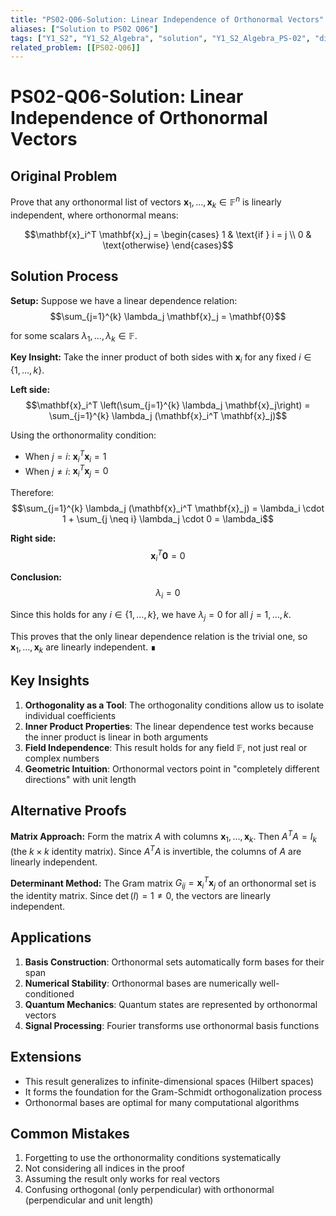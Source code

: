 ```yaml
---
title: "PS02-Q06-Solution: Linear Independence of Orthonormal Vectors"
aliases: ["Solution to PS02 Q06"]
tags: ["Y1_S2", "Y1_S2_Algebra", "solution", "Y1_S2_Algebra_PS-02", "difficulty-advanced", "orthonormal", "inner-product", "linear-independence"]
related_problem: [[PS02-Q06]]
---
```


# PS02-Q06-Solution: Linear Independence of Orthonormal Vectors

## Original Problem

Prove that any orthonormal list of vectors $\mathbf{x}_1, \ldots, \mathbf{x}_k \in \mathbb{F}^n$ is linearly independent, where orthonormal means:

$$\mathbf{x}_i^T \mathbf{x}_j = \begin{cases}
1 & \text{if } i = j \\
0 & \text{otherwise}
\end{cases}$$

## Solution Process

**Setup:** Suppose we have a linear dependence relation:
$$\sum_{j=1}^{k} \lambda_j \mathbf{x}_j = \mathbf{0}$$

for some scalars $\lambda_1, \ldots, \lambda_k \in \mathbb{F}$.

**Key Insight:** Take the inner product of both sides with $\mathbf{x}_i$ for any fixed $i \in \{1, \ldots, k\}$.

**Left side:**
$$\mathbf{x}_i^T \left(\sum_{j=1}^{k} \lambda_j \mathbf{x}_j\right) = \sum_{j=1}^{k} \lambda_j (\mathbf{x}_i^T \mathbf{x}_j)$$

Using the orthonormality condition:
- When $j = i$: $\mathbf{x}_i^T \mathbf{x}_i = 1$
- When $j \neq i$: $\mathbf{x}_i^T \mathbf{x}_j = 0$

Therefore:
$$\sum_{j=1}^{k} \lambda_j (\mathbf{x}_i^T \mathbf{x}_j) = \lambda_i \cdot 1 + \sum_{j \neq i} \lambda_j \cdot 0 = \lambda_i$$

**Right side:**
$$\mathbf{x}_i^T \mathbf{0} = 0$$

**Conclusion:**
$$\lambda_i = 0$$

Since this holds for any $i \in \{1, \ldots, k\}$, we have $\lambda_j = 0$ for all $j = 1, \ldots, k$.

This proves that the only linear dependence relation is the trivial one, so $\mathbf{x}_1, \ldots, \mathbf{x}_k$ are linearly independent. ∎

## Key Insights

1. **Orthogonality as a Tool**: The orthogonality conditions allow us to isolate individual coefficients
2. **Inner Product Properties**: The linear dependence test works because the inner product is linear in both arguments
3. **Field Independence**: This result holds for any field $\mathbb{F}$, not just real or complex numbers
4. **Geometric Intuition**: Orthonormal vectors point in "completely different directions" with unit length

## Alternative Proofs

**Matrix Approach:**
Form the matrix $A$ with columns $\mathbf{x}_1, \ldots, \mathbf{x}_k$. Then $A^T A = I_k$ (the $k \times k$ identity matrix). Since $A^T A$ is invertible, the columns of $A$ are linearly independent.

**Determinant Method:**
The Gram matrix $G_{ij} = \mathbf{x}_i^T \mathbf{x}_j$ of an orthonormal set is the identity matrix. Since $\det(I) = 1 \neq 0$, the vectors are linearly independent.

## Applications

1. **Basis Construction**: Orthonormal sets automatically form bases for their span
2. **Numerical Stability**: Orthonormal bases are numerically well-conditioned
3. **Quantum Mechanics**: Quantum states are represented by orthonormal vectors
4. **Signal Processing**: Fourier transforms use orthonormal basis functions

## Extensions

- This result generalizes to infinite-dimensional spaces (Hilbert spaces)
- It forms the foundation for the Gram-Schmidt orthogonalization process
- Orthonormal bases are optimal for many computational algorithms

## Common Mistakes

1. Forgetting to use the orthonormality conditions systematically
2. Not considering all indices in the proof
3. Assuming the result only works for real vectors
4. Confusing orthogonal (only perpendicular) with orthonormal (perpendicular and unit length)

